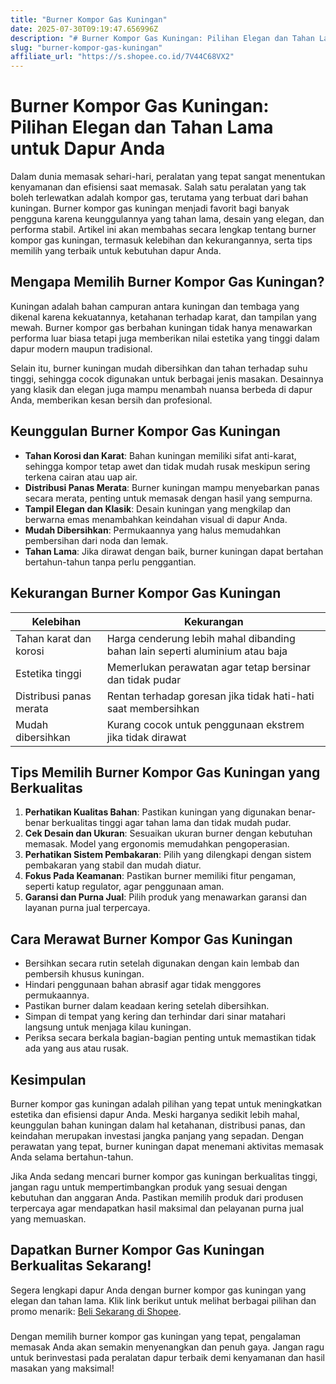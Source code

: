 ```yaml
---
title: "Burner Kompor Gas Kuningan"
date: 2025-07-30T09:19:47.656996Z
description: "# Burner Kompor Gas Kuningan: Pilihan Elegan dan Tahan Lama untuk Dapur Anda..."
slug: "burner-kompor-gas-kuningan"
affiliate_url: "https://s.shopee.co.id/7V44C68VX2"
---
```

# Burner Kompor Gas Kuningan: Pilihan Elegan dan Tahan Lama untuk Dapur Anda

Dalam dunia memasak sehari-hari, peralatan yang tepat sangat menentukan kenyamanan dan efisiensi saat memasak. Salah satu peralatan yang tak boleh terlewatkan adalah kompor gas, terutama yang terbuat dari bahan kuningan. Burner kompor gas kuningan menjadi favorit bagi banyak pengguna karena keunggulannya yang tahan lama, desain yang elegan, dan performa stabil. Artikel ini akan membahas secara lengkap tentang burner kompor gas kuningan, termasuk kelebihan dan kekurangannya, serta tips memilih yang terbaik untuk kebutuhan dapur Anda.

## Mengapa Memilih Burner Kompor Gas Kuningan?

Kuningan adalah bahan campuran antara kuningan dan tembaga yang dikenal karena kekuatannya, ketahanan terhadap karat, dan tampilan yang mewah. Burner kompor gas berbahan kuningan tidak hanya menawarkan performa luar biasa tetapi juga memberikan nilai estetika yang tinggi dalam dapur modern maupun tradisional.

Selain itu, burner kuningan mudah dibersihkan dan tahan terhadap suhu tinggi, sehingga cocok digunakan untuk berbagai jenis masakan. Desainnya yang klasik dan elegan juga mampu menambah nuansa berbeda di dapur Anda, memberikan kesan bersih dan profesional.

## Keunggulan Burner Kompor Gas Kuningan

- **Tahan Korosi dan Karat**: Bahan kuningan memiliki sifat anti-karat, sehingga kompor tetap awet dan tidak mudah rusak meskipun sering terkena cairan atau uap air.
- **Distribusi Panas Merata**: Burner kuningan mampu menyebarkan panas secara merata, penting untuk memasak dengan hasil yang sempurna.
- **Tampil Elegan dan Klasik**: Desain kuningan yang mengkilap dan berwarna emas menambahkan keindahan visual di dapur Anda.
- **Mudah Dibersihkan**: Permukaannya yang halus memudahkan pembersihan dari noda dan lemak.
- **Tahan Lama**: Jika dirawat dengan baik, burner kuningan dapat bertahan bertahun-tahun tanpa perlu penggantian.

## Kekurangan Burner Kompor Gas Kuningan

| Kelebihan | Kekurangan |
| --- | --- |
| Tahan karat dan korosi | Harga cenderung lebih mahal dibanding bahan lain seperti aluminium atau baja |
| Estetika tinggi | Memerlukan perawatan agar tetap bersinar dan tidak pudar |
| Distribusi panas merata | Rentan terhadap goresan jika tidak hati-hati saat membersihkan |
| Mudah dibersihkan | Kurang cocok untuk penggunaan ekstrem jika tidak dirawat |

## Tips Memilih Burner Kompor Gas Kuningan yang Berkualitas

1. **Perhatikan Kualitas Bahan**: Pastikan kuningan yang digunakan benar-benar berkualitas tinggi agar tahan lama dan tidak mudah pudar.
2. **Cek Desain dan Ukuran**: Sesuaikan ukuran burner dengan kebutuhan memasak. Model yang ergonomis memudahkan pengoperasian.
3. **Perhatikan Sistem Pembakaran**: Pilih yang dilengkapi dengan sistem pembakaran yang stabil dan mudah diatur.
4. **Fokus Pada Keamanan**: Pastikan burner memiliki fitur pengaman, seperti katup regulator, agar penggunaan aman.
5. **Garansi dan Purna Jual**: Pilih produk yang menawarkan garansi dan layanan purna jual terpercaya.

## Cara Merawat Burner Kompor Gas Kuningan

- Bersihkan secara rutin setelah digunakan dengan kain lembab dan pembersih khusus kuningan.
- Hindari penggunaan bahan abrasif agar tidak menggores permukaannya.
- Pastikan burner dalam keadaan kering setelah dibersihkan.
- Simpan di tempat yang kering dan terhindar dari sinar matahari langsung untuk menjaga kilau kuningan.
- Periksa secara berkala bagian-bagian penting untuk memastikan tidak ada yang aus atau rusak.

## Kesimpulan

Burner kompor gas kuningan adalah pilihan yang tepat untuk meningkatkan estetika dan efisiensi dapur Anda. Meski harganya sedikit lebih mahal, keunggulan bahan kuningan dalam hal ketahanan, distribusi panas, dan keindahan merupakan investasi jangka panjang yang sepadan. Dengan perawatan yang tepat, burner kuningan dapat menemani aktivitas memasak Anda selama bertahun-tahun.

Jika Anda sedang mencari burner kompor gas kuningan berkualitas tinggi, jangan ragu untuk mempertimbangkan produk yang sesuai dengan kebutuhan dan anggaran Anda. Pastikan memilih produk dari produsen terpercaya agar mendapatkan hasil maksimal dan pelayanan purna jual yang memuaskan.

## Dapatkan Burner Kompor Gas Kuningan Berkualitas Sekarang!

Segera lengkapi dapur Anda dengan burner kompor gas kuningan yang elegan dan tahan lama. Klik link berikut untuk melihat berbagai pilihan dan promo menarik: [Beli Sekarang di Shopee](https://s.shopee.co.id/7V44C68VX2).

###

Dengan memilih burner kompor gas kuningan yang tepat, pengalaman memasak Anda akan semakin menyenangkan dan penuh gaya. Jangan ragu untuk berinvestasi pada peralatan dapur terbaik demi kenyamanan dan hasil masakan yang maksimal!